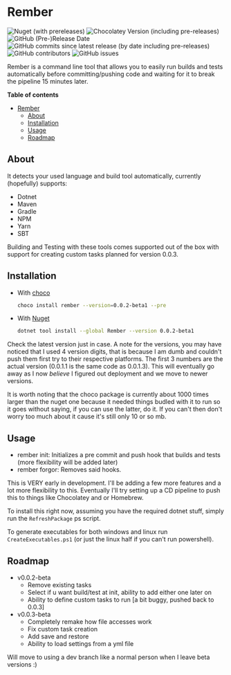 # Rember

![Nuget (with prereleases)](https://img.shields.io/nuget/vpre/rember) ![Chocolatey Version (including pre-releases)](https://img.shields.io/chocolatey/v/rember?include_prereleases) ![GitHub (Pre-)Release Date](https://img.shields.io/github/release-date-pre/AntoniosBarotsis/rember) ![GitHub commits since latest release (by date including pre-releases)](https://img.shields.io/github/commits-since/AntoniosBarotsis/rember/latest?include_prereleases) ![GitHub contributors](https://img.shields.io/github/contributors/AntoniosBarotsis/rember) ![GitHub issues](https://img.shields.io/github/issues/AntoniosBarotsis/rember)

Rember is a command line tool that allows you to easily run builds and tests automatically before
committing/pushing code and waiting for it to break the pipeline 15 minutes later. 

**Table of contents**
- [Rember](#rember)
  - [About](#about)
  - [Installation](#installation)
  - [Usage](#usage)
  - [Roadmap](#roadmap)

## About 
It detects your used language and build tool automatically, currently (hopefully) supports:

- Dotnet
- Maven
- Gradle
- NPM
- Yarn
- SBT

Building and Testing with these tools comes supported out of the box with support for creating
custom tasks planned for version 0.0.3.

## Installation

- With [choco](https://community.chocolatey.org/packages/Rember)
  ```sh
  choco install rember --version=0.0.2-beta1 --pre 
  ```

- With [Nuget](https://www.nuget.org/packages/Rember/)
  ```sh
  dotnet tool install --global Rember --version 0.0.2-beta1
  ```

Check the latest version just in case. A note for the versions, you may have noticed that I used
4 version digits, that is because I am dumb and couldn't push them first try to their respective
platforms. The first 3 numbers are the actual version (0.0.1.1 is the same code as 0.0.1.3). This
will eventually go away as I now *believe* I figured out deployment and we move to newer versions.

It is worth noting that the choco package is currently about 1000 times larger than the nuget one
because it needed things budled with it to run so it goes without saying, if you can use the
latter, do it. If you can't then don't worry too much about it cause it's still only 10 or so mb.


## Usage

- rember init: Initializes a pre commit and push hook that builds and tests (more flexibility will be added later)
- rember forgor: Removes said hooks.

This is VERY early in development. I'll be adding a few more features and a lot more flexibility
to this. Eventually I'll try setting up a CD pipeline to push this to things like Chocolatey and or Homebrew.

To install this right now, assuming you have the required dotnet stuff, simply run the `RefreshPackage` ps script.

To generate executables for both windows and linux run `CreateExecutables.ps1` (or just the
linux half if you can't run powershell).

## Roadmap

- v0.0.2-beta
  - Remove existing tasks
  - Select if u want build/test at init, ability to add either one later on
  - Ability to define custom tasks to run [a bit buggy, pushed back to  0.0.3]
- v0.0.3-beta
  - Completely remake how file accesses work
  - Fix custom task creation
  - Add save and restore
  - Ability to load settings from a yml file

Will move to using a dev branch like a normal person when I leave beta versions :)